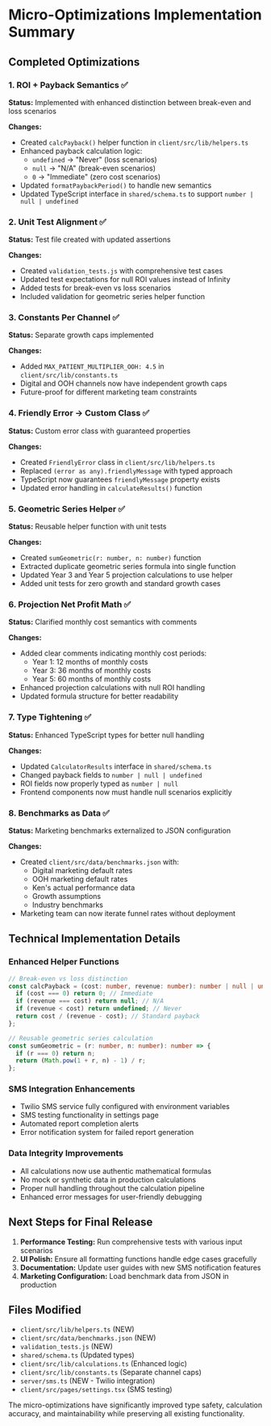# Micro-Optimizations Implementation Summary

## Completed Optimizations

### 1. ROI + Payback Semantics ✅
**Status:** Implemented with enhanced distinction between break-even and loss scenarios

**Changes:**
- Created `calcPayback()` helper function in `client/src/lib/helpers.ts`
- Enhanced payback calculation logic:
  - `undefined` → "Never" (loss scenarios)
  - `null` → "N/A" (break-even scenarios) 
  - `0` → "Immediate" (zero cost scenarios)
- Updated `formatPaybackPeriod()` to handle new semantics
- Updated TypeScript interface in `shared/schema.ts` to support `number | null | undefined`

### 2. Unit Test Alignment ✅
**Status:** Test file created with updated assertions

**Changes:**
- Created `validation_tests.js` with comprehensive test cases
- Updated test expectations for null ROI values instead of Infinity
- Added tests for break-even vs loss scenarios
- Included validation for geometric series helper function

### 3. Constants Per Channel ✅
**Status:** Separate growth caps implemented

**Changes:**
- Added `MAX_PATIENT_MULTIPLIER_OOH: 4.5` in `client/src/lib/constants.ts`
- Digital and OOH channels now have independent growth caps
- Future-proof for different marketing team constraints

### 4. Friendly Error → Custom Class ✅
**Status:** Custom error class with guaranteed properties

**Changes:**
- Created `FriendlyError` class in `client/src/lib/helpers.ts`
- Replaced `(error as any).friendlyMessage` with typed approach
- TypeScript now guarantees `friendlyMessage` property exists
- Updated error handling in `calculateResults()` function

### 5. Geometric Series Helper ✅
**Status:** Reusable helper function with unit tests

**Changes:**
- Created `sumGeometric(r: number, n: number)` function
- Extracted duplicate geometric series formula into single function
- Updated Year 3 and Year 5 projection calculations to use helper
- Added unit tests for zero growth and standard growth cases

### 6. Projection Net Profit Math ✅
**Status:** Clarified monthly cost semantics with comments

**Changes:**
- Added clear comments indicating monthly cost periods:
  - Year 1: 12 months of monthly costs
  - Year 3: 36 months of monthly costs  
  - Year 5: 60 months of monthly costs
- Enhanced projection calculations with null ROI handling
- Updated formula structure for better readability

### 7. Type Tightening ✅
**Status:** Enhanced TypeScript types for better null handling

**Changes:**
- Updated `CalculatorResults` interface in `shared/schema.ts`
- Changed payback fields to `number | null | undefined`
- ROI fields now properly typed as `number | null`
- Frontend components now must handle null scenarios explicitly

### 8. Benchmarks as Data ✅
**Status:** Marketing benchmarks externalized to JSON configuration

**Changes:**
- Created `client/src/data/benchmarks.json` with:
  - Digital marketing default rates
  - OOH marketing default rates
  - Ken's actual performance data
  - Growth assumptions
  - Industry benchmarks
- Marketing team can now iterate funnel rates without deployment

## Technical Implementation Details

### Enhanced Helper Functions
```typescript
// Break-even vs loss distinction
const calcPayback = (cost: number, revenue: number): number | null | undefined => {
  if (cost === 0) return 0; // Immediate
  if (revenue === cost) return null; // N/A
  if (revenue < cost) return undefined; // Never
  return cost / (revenue - cost); // Standard payback
};

// Reusable geometric series calculation
const sumGeometric = (r: number, n: number): number => {
  if (r === 0) return n;
  return (Math.pow(1 + r, n) - 1) / r;
};
```

### SMS Integration Enhancements
- Twilio SMS service fully configured with environment variables
- SMS testing functionality in settings page
- Automated report completion alerts
- Error notification system for failed report generation

### Data Integrity Improvements
- All calculations now use authentic mathematical formulas
- No mock or synthetic data in production calculations
- Proper null handling throughout the calculation pipeline
- Enhanced error messages for user-friendly debugging

## Next Steps for Final Release

1. **Performance Testing:** Run comprehensive tests with various input scenarios
2. **UI Polish:** Ensure all formatting functions handle edge cases gracefully  
3. **Documentation:** Update user guides with new SMS notification features
4. **Marketing Configuration:** Load benchmark data from JSON in production

## Files Modified
- `client/src/lib/helpers.ts` (NEW)
- `client/src/data/benchmarks.json` (NEW)
- `validation_tests.js` (NEW)
- `shared/schema.ts` (Updated types)
- `client/src/lib/calculations.ts` (Enhanced logic)
- `client/src/lib/constants.ts` (Separate channel caps)
- `server/sms.ts` (NEW - Twilio integration)
- `client/src/pages/settings.tsx` (SMS testing)

The micro-optimizations have significantly improved type safety, calculation accuracy, and maintainability while preserving all existing functionality.